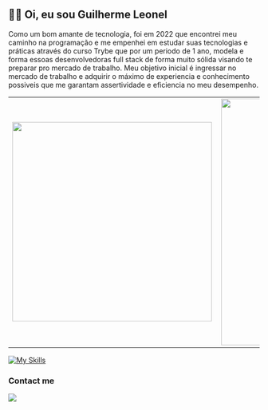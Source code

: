 ## 👋🏻 Oi, eu sou Guilherme Leonel



Como um bom amante de tecnologia, foi em 2022 que encontrei meu caminho na programação e me empenhei em estudar suas tecnologias e práticas através do curso Trybe que por um periodo de 1 ano, modela e forma essoas desenvolvedoras full stack de forma muito sólida visando te preparar pro mercado de trabalho. Meu objetivo inicial é ingressar no mercado de trabalho e adquirir o máximo de experiencia e conhecimento possiveis que me garantam assertividade e eficiencia no meu desempenho.

<center>
<table>
    <tr>
        <td><img width="400px" align="left" src="https://github-readme-stats.vercel.app/api/top-langs/?username=GuilhermePLeonel&hide=html&layout=compact&theme=buefy" /></td>
        <td><img width="495px" align="left" src="https://github-readme-stats.vercel.app/api?username=GuilhermePLeonel&theme=buefy"/></td>
    </tr>   
</table>
</center>  

[![My Skills](https://skillicons.dev/icons?i=react,redux,js,ts,docker,git,nodejs,express,linux,mongodb,mysql,py,jest)](https://skillicons.dev)

### Contact me

[<img src="https://img.icons8.com/color/48/000000/linkedin-circled--v1.png"/>](https://www.linkedin.com/in/guilherme-pleonel/)
